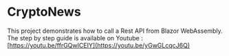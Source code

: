 # CryptoNews

This project demonstrates how to call a Rest API from Blazor WebAssembly.
The step by step guide is available on Youtube :
[https://youtu.be/ffrGQwICEIY](https://youtu.be/yGwGLcqcJ6Q)
